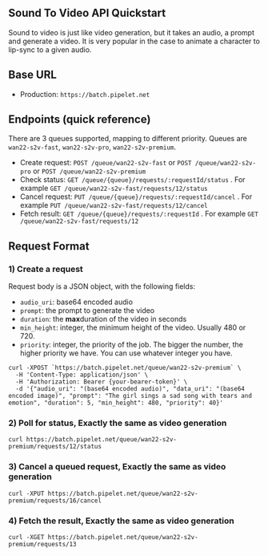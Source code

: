 ## Sound To Video API Quickstart

Sound to video is just like video generation, but it takes an audio, a prompt and generate a video.
It is very popular in the case to animate a character to lip-sync to a given audio.

## Base URL

- Production: `https://batch.pipelet.net`

## Endpoints (quick reference)

There are 3 queues supported, mapping to different priority. Queues are `wan22-s2v-fast`, `wan22-s2v-pro`, `wan22-s2v-premium`.

- Create request: `POST /queue/wan22-s2v-fast` or `POST /queue/wan22-s2v-pro` or `POST /queue/wan22-s2v-premium`
- Check status: `GET /queue/{queue}/requests/:requestId/status` . For example `GET /queue/wan22-s2v-fast/requests/12/status`
- Cancel request: `PUT /queue/{queue}/requests/:requestId/cancel` . For example `PUT /queue/wan22-s2v-fast/requests/12/cancel`
- Fetch result: `GET /queue/{queue}/requests/:requestId` . For example `GET /queue/wan22-s2v-fast/requests/12`

## Request Format

### 1) Create a request
Request body is a JSON object, with the following fields:
- `audio_uri`: base64 encoded audio
- `prompt`: the prompt to generate the video
- `duration`: the **max**duration of the video in seconds
- `min_height`: integer, the minimum height of the video. Usually 480 or 720. 
- `priority`: integer, the priority of the job. The bigger the number, the higher priority we have. You can use whatever integer you have.

```
curl -XPOST `https://batch.pipelet.net/queue/wan22-s2v-premium` \
  -H 'Content-Type: application/json' \
  -H 'Authorization: Bearer {your-bearer-token}' \
  -d '{"audio_uri": "(base64 encoded audio)", "data_uri": "(base64 encoded image)", "prompt": "The girl sings a sad song with tears and emotion", "duration": 5, "min_height": 480, "priority": 40}'
```

### 2) Poll for status, Exactly the same as video generation

```
curl https://batch.pipelet.net/queue/wan22-s2v-premium/requests/12/status
```

### 3) Cancel a queued request, Exactly the same as video generation

```
curl -XPUT https://batch.pipelet.net/queue/wan22-s2v-premium/requests/16/cancel
```

### 4) Fetch the result, Exactly the same as video generation

```
curl -XGET https://batch.pipelet.net/queue/wan22-s2v-premium/requests/13
```

